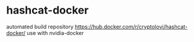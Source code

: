 # hashcat-docker
automated build repository https://hub.docker.com/r/cryptolovi/hashcat-docker/ 
use with nvidia-docker
